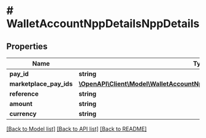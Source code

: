 # # WalletAccountNppDetailsNppDetails

## Properties

Name | Type | Description | Notes
------------ | ------------- | ------------- | -------------
**pay_id** | **string** |  | [optional]
**marketplace_pay_ids** | [**\OpenAPI\Client\Model\WalletAccountNppDetailsNppDetailsMarketplacePayIds[]**](WalletAccountNppDetailsNppDetailsMarketplacePayIds.md) |  | [optional]
**reference** | **string** |  | [optional]
**amount** | **string** |  | [optional]
**currency** | **string** |  | [optional]

[[Back to Model list]](../../README.md#models) [[Back to API list]](../../README.md#endpoints) [[Back to README]](../../README.md)

